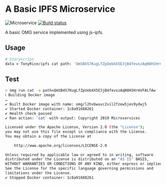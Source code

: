 # A Basic IPFS Microservice

![Microservice](https://img.shields.io/badge/microservice-ready-brightgreen.svg?style=for-the-badge)
[![Build status](https://img.shields.io/travis/com/microservices/node/master.svg?style=for-the-badge)](https://travis-ci.com/microservices/node)

A basic OMG service implemented using js-ipfs.

Usage
-----

```coffee
# Storyscript
data = TonyRice/ipfs cat path: 'QmSB457KugLfZpUeb4X5E3jB4fevxzAqN8H1HrmVFALfAw'
```

Test
----

```sh
> omg run cat -a path=QmSB457KugLfZpUeb4X5E3jB4fevxzAqN8H1HrmVFALfAw
ℹ Building Docker image
…
✔ Built Docker image with name: omg/l2hvbwuvc2vil2fzew5jes9ydwj5
✔ Started Docker container: 1c8a91688261
✔ Health check passed
✔ Ran action: `cat` with output: Copyright 2019 Microservices
                                 
Licensed under the Apache License, Version 2.0 (the "License");
you may not use this file except in compliance with the License.
You may obtain a copy of the License at
                                 
    http://www.apache.org/licenses/LICENSE-2.0
                                 
Unless required by applicable law or agreed to in writing, software
distributed under the License is distributed on an "AS IS" BASIS,
WITHOUT WARRANTIES OR CONDITIONS OF ANY KIND, either express or implied.
See the License for the specific language governing permissions and
limitations under the License.
✔ Stopped Docker container: 1c8a91688261
```
